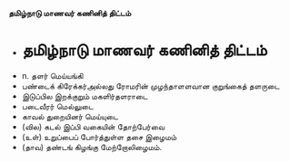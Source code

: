 **தமிழ்நாடு மாணவர் கணினித் திட்டம்**
- # தமிழ்நாடு மாணவர் கணினித் திட்டம்
- n. தளர் மெய்யங்கி
- பண்டைக் கிரேக்கர்அல்லது ரோமரின் முழந்தாளளவான குறுங்கைத் தளருடை
- இடுப்பில இறக்குறும் மகளிர்தளராடை
- படைவீரர் மெல்லுடை
- காவல்  துறையினர் மெய்யுடை
- (வில) கடல் இப்பி வகையின் தோற்பேர்வை
- (உள்) உறுப்பைப் போர்த்துள்ள தசை இழைமம்
- (தாவ) தண்டங் கிழங்கு மேற்றோலிழைமம்.

